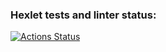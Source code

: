 ### Hexlet tests and linter status:
[![Actions Status](https://github.com/Azkvns/python-project-49/workflows/hexlet-check/badge.svg)](https://github.com/Azkvns/python-project-49/actions)